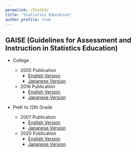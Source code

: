 ```yaml
---
permalink: /StatEd/
title: "Statistics Education"
author_profile: true
---
```


<!--
redirect_from:
  - /StatEd/
  - /StatEd.html
-->

## GAISE (Guidelines for Assessment and Instruction in Statistics Education)

* College
  * 2005 Publication
    * [English Version](https://www.dropbox.com/scl/fi/40766zpa134bu7egq8t68/College-GAISE-2005-ENGL.pdf?rlkey=z8wddzbgstv0k9g9nfanmaiie&dl=1)
    * [Japanese Version](https://www.dropbox.com/scl/fi/wn0y0y8ypnqvfwvubd204/College-GAISE-2005-JAPN.pdf?rlkey=t6ej4m4a0ydf7gspfhpgr0jvl&dl=1)
  * 2016 Publication
    * [English Version](https://www.dropbox.com/scl/fi/hx75q1t4mw9sql88kysf8/College-GAISE-2016-ENGL.pdf?rlkey=fwi955iafer028xhcetsiqnan&dl=1)
    * [Japanese Version](https://www.dropbox.com/scl/fi/szukx8mbdc4eh6wiutko1/College-GAISE-2016-JAPN.pdf?rlkey=iyu6c84ije1pzjgh9shzt9bnx&dl=1)


* PreK to 12th Grade
  * 2007 Publication
    * [English Version](https://www.dropbox.com/scl/fi/qk6q6qt4nvclnagzf5ptt/PreK-12-GAISE-2007-ENGL.pdf?rlkey=boxpajsn1wobsz49gwr9yrbo0&dl=1)
    * [Japanese Version](https://www.dropbox.com/scl/fi/vycamwhx2ey0adn3xgx75/PreK-12-GAISE-2007-JAPN.pdf?rlkey=93fkgzprmz4es3raeuygqjawk&dl=1)
  * 2020 Publication
    * [English Version](https://www.dropbox.com/scl/fi/mtaybqr6qtpv413nfjoln/PreK-12-GAISE-2020-ENGL.pdf?rlkey=2po0c1kx3n6ygzw7jli5uhmzh&dl=1)
    * [Japanese Version](https://www.dropbox.com/scl/fi/qfp8hbavw9z0jg99g2lkr/PreK-12-GAISE-2020-JAPN.pdf?rlkey=g7uy44m6ea6td5k6fzddvfwge&dl=1)



<!--
## Statistics Education

* Basic config options: _config.yml
* Top navigation bar config: _data/navigation.yml
* Single pages: _pages/
* Collections of pages are .md or .html files in:
  * _publications/
  * _portfolio/
  * _posts/
  * _teaching/
  * _talks/
* Footer: _includes/footer.html
* Static files (like PDFs): /files/
* Profile image (can set in _config.yml): images/profile.png

## Tips and hints

* Name a file ".md" to have it render in markdown, name it ".html" to render in HTML.
* Go to the [commit list](https://github.com/academicpages/academicpages.github.io/commits/master) (on your repo) to find the last version Github built with Jekyll.
  * Green check: successful build
  * Orange circle: building
  * Red X: error
  * No icon: not built

## Resources
 * [Liquid syntax guide](https://shopify.github.io/liquid/tags/control-flow/)

## Markdown guide

### Header three

#### Header four

##### Header five

###### Header six

## Blockquotes

Single line blockquote:

> Quotes are cool.

## Tables

### Table 1

| Entry            | Item   |                                                              |
| --------         | ------ | ------------------------------------------------------------ |
| [John Doe](#)    | 2016   | Description of the item in the list                          |
| [Jane Doe](#)    | 2019   | Description of the item in the list                          |
| [Doe Doe](#)     | 2022   | Description of the item in the list                          |

### Table 2

| Header1 | Header2 | Header3 |
|:--------|:-------:|--------:|
| cell1   | cell2   | cell3   |
| cell4   | cell5   | cell6   |
|-----------------------------|
| cell1   | cell2   | cell3   |
| cell4   | cell5   | cell6   |
|=============================|
| Foot1   | Foot2   | Foot3   |

## Definition Lists

Definition List Title
:   Definition list division.

Startup
:   A startup company or startup is a company or temporary organization designed to search for a repeatable and scalable business model.

#dowork
:   Coined by Rob Dyrdek and his personal body guard Christopher "Big Black" Boykins, "Do Work" works as a self motivator, to motivating your friends.

Do It Live
:   I'll let Bill O'Reilly [explain](https://www.youtube.com/watch?v=O_HyZ5aW76c "We'll Do It Live") this one.

## Unordered Lists (Nested)

  * List item one
      * List item one
          * List item one
          * List item two
          * List item three
          * List item four
      * List item two
      * List item three
      * List item four
  * List item two
  * List item three
  * List item four

## Ordered List (Nested)

  1. List item one
      1. List item one
          1. List item one
          2. List item two
          3. List item three
          4. List item four
      2. List item two
      3. List item three
      4. List item four
  2. List item two
  3. List item three
  4. List item four

## Buttons

Make any link standout more when applying the `.btn` class.

## Notices

**Watch out!** You can also add notices by appending `{: .notice}` to a paragraph.
{: .notice}

## HTML Tags

### Address Tag

<address>
  1 Infinite Loop<br /> Cupertino, CA 95014<br /> United States
</address>

### Anchor Tag (aka. Link)

This is an example of a [link](http://github.com "Github").

### Abbreviation Tag

The abbreviation CSS stands for "Cascading Style Sheets".

*[CSS]: Cascading Style Sheets

### Cite Tag

"Code is poetry." ---<cite>Automattic</cite>

### Code Tag

You will learn later on in these tests that `word-wrap: break-word;` will be your best friend.

### Strike Tag

This tag will let you <strike>strikeout text</strike>.

### Emphasize Tag

The emphasize tag should _italicize_ text.

### Insert Tag

This tag should denote <ins>inserted</ins> text.

### Keyboard Tag

This scarcely known tag emulates <kbd>keyboard text</kbd>, which is usually styled like the `<code>` tag.

### Preformatted Tag

This tag styles large blocks of code.

<pre>
.post-title {
  margin: 0 0 5px;
  font-weight: bold;
  font-size: 38px;
  line-height: 1.2;
  and here's a line of some really, really, really, really long text, just to see how the PRE tag handles it and to find out how it overflows;
}
</pre>

### Quote Tag

<q>Developers, developers, developers&#8230;</q> &#8211;Steve Ballmer

### Strong Tag

This tag shows **bold text**.

### Subscript Tag

Getting our science styling on with H<sub>2</sub>O, which should push the "2" down.

### Superscript Tag

Still sticking with science and Isaac Newton's E = MC<sup>2</sup>, which should lift the 2 up.

### Variable Tag

This allows you to denote <var>variables</var>.
-->

